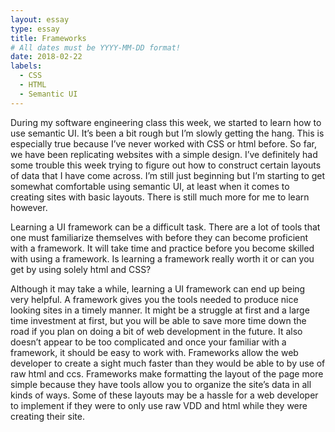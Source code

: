 ```yaml
---
layout: essay
type: essay
title: Frameworks
# All dates must be YYYY-MM-DD format!
date: 2018-02-22
labels:
  - CSS
  - HTML
  - Semantic UI
---
```


<p>During my software engineering class this week, we started to learn how to use semantic UI.  It’s been a bit rough but I’m slowly getting the hang.  This is especially true because I’ve never worked with CSS or html before.  So far, we have been replicating websites with a simple design.  I’ve definitely had some trouble this week trying to figure out how to construct certain layouts of data that I have come across.  I’m still just beginning but I’m starting to get somewhat comfortable using semantic UI, at least when it comes to creating sites with basic layouts.  There is still much more for me to learn however. </p>
<p>Learning a UI framework can be a difficult task.  There are a lot of tools that one must familiarize themselves with before they can become proficient with a framework.  It will take time and practice before you become skilled with using a framework. Is learning a framework really worth it or can you get by using solely html and CSS? </p>
<p>Although it may take a while, learning a UI framework can end up being very helpful.  A framework gives you the tools needed to produce nice looking sites in a timely manner.  It might be a struggle at first and a large time investment at first, but you will be able to save more time down the road if you plan on doing a bit of web development in the future.  It also doesn’t appear to be too complicated and once your familiar with a framework, it should be easy to work with.  Frameworks allow the web developer to create a sight much faster than they would be able to by use of raw html and ccs.  Frameworks make formatting the layout of the page more simple because they have tools allow you to organize the site’s data in all kinds of ways.  Some of these layouts may be a hassle for a web developer to implement if they were to only use raw VDD and html while they were creating their site. </p>
